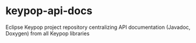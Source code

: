 # keypop-api-docs
Eclipse Keypop project repository centralizing API documentation (Javadoc, Doxygen) from all Keypop libraries
